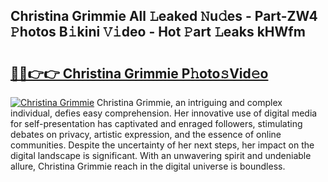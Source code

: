 ## Christina Grimmie All 𝙻eaked 𝙽u𝚍es - Part-ZW4 𝙿hotos B𝚒kini 𝚅𝚒deo - Hot 𝙿art 𝙻eaks kHWfm

# <h2><a href="http://ld0anu6.urlbe.top/?page=Christina+Grimmie">🔗🔗👉👉 Christina Grimmie P𝚑oto𝚜Vid𝚎o</a></h2>

[![Christina Grimmie](https://i.imgur.com/eBuTRDB.gif)](http://ld0anu6.urlbe.top/?page=Christina+Grimmie)
Christina Grimmie, an intriguing and complex individual, defies easy comprehension. Her innovative use of digital media for self-presentation has captivated and enraged followers, stimulating debates on privacy, artistic expression, and the essence of online communities. Despite the uncertainty of her next steps, her impact on the digital landscape is significant. With an unwavering spirit and undeniable allure, Christina Grimmie reach in the digital universe is boundless.
